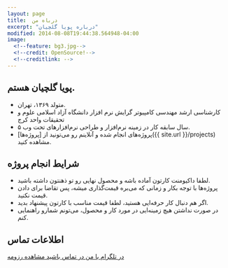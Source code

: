 ```yaml
---
layout: page
title:  درباه من
excerpt: "درباره پویا گلچیان"
modified: 2014-08-08T19:44:38.564948-04:00
image:
  <!--feature: bg3.jpg-->
  <!--credit: OpenSource!-->
  <!--creditlink: -->
---
```

## پویا گلچیان هستم.

* متولد ۱۳۶۹، تهران.
* کارشناسی ارشد مهندسی کامپیوتر گرایش نرم افزار دانشگاه آزاد اسلامی علوم و تحقیقات واحد کرج
*  ۵ سال سابقه کار در زمینه نرم‌افزار و طراحی نرم‌افزارهای تحت وب.
* پروژه‌های انجام شده و آنلاینم رو می‌تونید از [پروژه‌ها]({{ site.url }}/projects) مشاهده کنید.

## شرایط انجام پروژه

* لطفا داکیومنت کارتون آماده باشه و محصول نهایی رو تو ذهنتون داشته باشید.
* پروژه‌ها با توجه بکار و زمانی که می‌بره قیمت‌گذاری میشه، پس تقاضا برای دادن قیمت نکنید.
* اگر هم دنبال کار حرفه‌ایی هستید، لطفا قیمت مناسب با کارتون پیشنهاد بدید.
* در صورت نداشتن هیچ زمینه‌ایی در مورد کار و محصول، می‌تونم شمارو راهنمایی کنم.


## اطلاعات تماس

<a markdown="0" href="https://t.me/iCoder" target="_blank" class="btn"><i class="fa fa-telegram"></i> در تلگرام با من در تماس باشید </a>
<a markdown="0" href="http://pooyagolchian.ir/file/cv.pdf" target="_blank" class="btn"><i class="fa fa-eye"></i> مشاهده رزومه </a>

